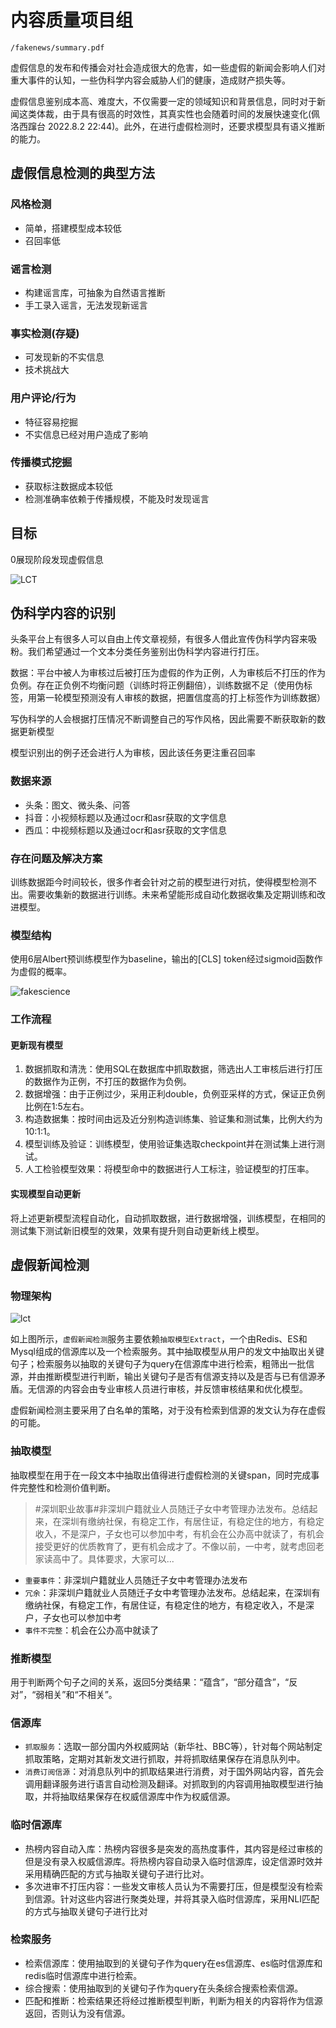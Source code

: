 # 内容质量项目组

```pdf
/fakenews/summary.pdf
```

虚假信息的发布和传播会对社会造成很大的危害，如一些虚假的新闻会影响人们对重大事件的认知，一些伪科学内容会威胁人们的健康，造成财产损失等。

虚假信息鉴别成本高、难度大，不仅需要一定的领域知识和背景信息，同时对于新闻这类体裁，由于具有很高的时效性，其真实性也会随着时间的发展快速变化(佩洛西蹿台 2022.8.2 22:44)。此外，在进行虚假检测时，还要求模型具有语义推断的能力。

## 虚假信息检测的典型方法
### 风格检测
- 简单，搭建模型成本较低
- 召回率低

### 谣言检测
- 构建谣言库，可抽象为自然语言推断
- 手工录入谣言，无法发现新谣言

### 事实检测(存疑)
- 可发现新的不实信息
- 技术挑战大

### 用户评论/行为
- 特征容易挖掘
- 不实信息已经对用户造成了影响

### 传播模式挖掘
- 获取标注数据成本较低
- 检测准确率依赖于传播规模，不能及时发现谣言


## 目标
0展现阶段发现虚假信息

![LCT](zlct.jpg)

## 伪科学内容的识别

头条平台上有很多人可以自由上传文章视频，有很多人借此宣传伪科学内容来吸粉。我们希望通过一个文本分类任务鉴别出伪科学内容进行打压。

数据：平台中被人为审核过后被打压为虚假的作为正例，人为审核后不打压的作为负例。存在正负例不均衡问题（训练时将正例翻倍），训练数据不足（使用伪标签，用第一轮模型预测没有人审核的数据，把置信度高的打上标签作为训练数据）

写伪科学的人会根据打压情况不断调整自己的写作风格，因此需要不断获取新的数据更新模型

模型识别出的例子还会进行人为审核，因此该任务更注重召回率

### 数据来源

- 头条：图文、微头条、问答
- 抖音：小视频标题以及通过ocr和asr获取的文字信息
- 西瓜：中视频标题以及通过ocr和asr获取的文字信息

### 存在问题及解决方案

训练数据距今时间较长，很多作者会针对之前的模型进行对抗，使得模型检测不出。需要收集新的数据进行训练。未来希望能形成自动化数据收集及定期训练和改进模型。

### 模型结构

使用6层Albert预训练模型作为baseline，输出的[CLS] token经过sigmoid函数作为虚假的概率。

![fakescience](fakescience.png)

### 工作流程

#### 更新现有模型

1. 数据抓取和清洗：使用SQL在数据库中抓取数据，筛选出人工审核后进行打压的数据作为正例，不打压的数据作为负例。
2. 数据增强：由于正例过少，采用正利double，负例亚采样的方式，保证正负例比例在1:5左右。
3. 构造数据集：按时间由远及近分别构造训练集、验证集和测试集，比例大约为10:1:1。
4. 模型训练及验证：训练模型，使用验证集选取checkpoint并在测试集上进行测试。
5. 人工检验模型效果：将模型命中的数据进行人工标注，验证模型的打压率。

#### 实现模型自动更新

将上述更新模型流程自动化，自动抓取数据，进行数据增强，训练模型，在相同的测试集下测试新旧模型的效果，效果有提升则自动更新线上模型。

## 虚假新闻检测

###  物理架构

![lct](lct.jpg)

如上图所示，`虚假新闻检测`服务主要依赖`抽取模型Extract`，一个由Redis、ES和Mysql组成的信源库以及一个检索服务。其中抽取模型从用户的发文中抽取出关键句子；检索服务以抽取的关键句子为query在信源库中进行检索，粗筛出一批信源，并由推断模型进行判断，输出关键句子是否有信源支持以及是否与已有信源矛盾。无信源的内容会由专业审核人员进行审核，并反馈审核结果和优化模型。

虚假新闻检测主要采用了白名单的策略，对于没有检索到信源的发文认为存在虚假的可能。

### 抽取模型

抽取模型在用于在一段文本中抽取出值得进行虚假检测的关键span，同时完成事件完整性和检测价值判断。

> #深圳职业故事#非深圳户籍就业人员随迁子女中考管理办法发布。总结起来，在深圳有缴纳社保，有稳定工作，有居住证，有稳定住的地方，有稳定收入，不是深户，子女也可以参加中考，有机会在公办高中就读了，有机会接受更好的优质教育了，更有机会成才了。不像以前，一中考，就考虑回老家读高中了。具体要求，大家可以...

- `重要事件`：非深圳户籍就业人员随迁子女中考管理办法发布
- `冗余`：非深圳户籍就业人员随迁子女中考管理办法发布。总结起来，在深圳有缴纳社保，有稳定工作，有居住证，有稳定住的地方，有稳定收入，不是深户，子女也可以参加中考
- `事件不完整`：机会在公办高中就读了

### 推断模型

用于判断两个句子之间的关系，返回5分类结果：“蕴含”，“部分蕴含”，“反对”，“弱相关”和“不相关”。

### 信源库

- `抓取服务`：选取一部分国内外权威网站（新华社、BBC等），针对每个网站制定抓取策略，定期对其新发文进行抓取，并将抓取结果保存在消息队列中。
- `消费订阅信源`：对消息队列中的抓取结果进行消费，对于国外网站内容，首先会调用翻译服务进行语言自动检测及翻译。对抓取到的内容调用抽取模型进行抽取，并将抽取结果保存在权威信源库中作为权威信源。

### 临时信源库

- 热榜内容自动入库：热榜内容很多是突发的高热度事件，其内容是经过审核的但是没有录入权威信源库。将热榜内容自动录入临时信源库，设定信源时效并采用精确匹配的方式与抽取关键句子进行比对。
- 多次进审不打压内容：一些发文审核人员认为不需要打压，但是模型没有检索到信源。针对这些内容进行聚类处理，并将其录入临时信源库，采用NLI匹配的方式与抽取关键句子进行比对

### 检索服务

- 检索信源库：使用抽取到的关键句子作为query在es信源库、es临时信源库和redis临时信源库中进行检索。
- 综合搜索：使用抽取到的关键句子作为query在头条综合搜索检索信源。
- 匹配和推断：检索结果还将经过推断模型判断，判断为相关的内容将作为信源返回，否则认为没有信源。

